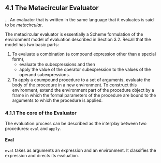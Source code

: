 ## 4.1 The Metacircular Evaluator

... An evaluator that is written in the same language that it evaluates is said
to be *metacircular*.

The metacircular evaluator is essentially a Scheme formulation of the
environment model of evaluation described in Section 3.2. Recall that the model
has two basic parts:

1. To evaluate a combination (a compound expression other than a special form),
   - evaluate the subexpressions and then
   - apply the value of the operator subexpression to the values of the operand
     subexpressions.
2. To apply a coumpound procedure to a set of arguments, evaluate the body of
   the procedure in a new environment. To construct this environment, extend the
   environment part of the procedure object by a frame in which the formal
   parameters of the procedure are bound to the arguments to which the procedure is
   applied.

### 4.1.1 The core of the Evaluator

The evaluation process can be described as the interplay between two procedures:
`eval` and `apply`.

#### Eval

`eval` takes as arguments an expression and an environment. It classifies the
expression and directs its evaluation.
